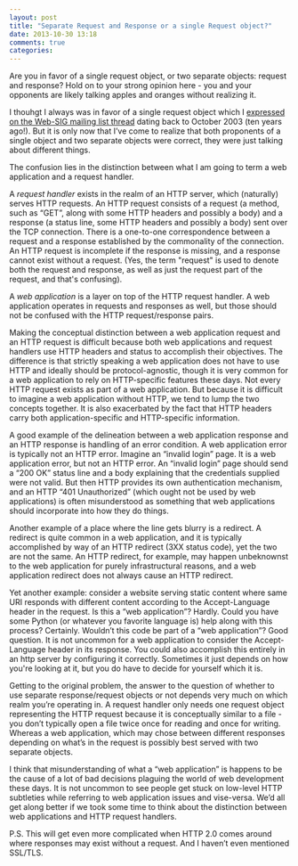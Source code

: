 ```yaml
---
layout: post
title: "Separate Request and Response or a single Request object?"
date: 2013-10-30 13:18
comments: true
categories:
---
```


Are you in favor of a single request object, or two separate objects:
request and response?  Hold on to your strong opinion here - you and
your opponents are likely talking apples and oranges without realizing
it.

I thouhgt I always was in favor of a single request object which I
[expressed on the Web-SIG mailing list thread](https://mail.python.org/pipermail/web-sig/2003-October/000162.html)
dating back to October 2003 (ten years ago!). But it is only now that
I’ve come to realize that both proponents of a single object and two
separate objects were correct, they were just talking about different
things.

The confusion lies in the distinction between what I am going to term
a web application and a request handler.

A *request handler* exists in the realm of an HTTP server, which
(naturally) serves HTTP requests. An HTTP request consists of a
request (a method, such as “GET”, along with some HTTP headers and
possibly a body) and a response (a status line, some HTTP headers and
possibly a body) sent over the TCP connection. There is a one-to-one
correspondence between a request and a response established by the
commonality of the connection. An HTTP request is incomplete if the
response is missing, and a response cannot exist without a
request. (Yes, the term "request" is used to denote both the request
and response, as well as just the request part of the request, and
that's confusing).

A *web application* is a layer on top of the HTTP request handler. A web
application operates in requests and responses as well, but those
should not be confused with the HTTP request/response pairs.

Making the conceptual distinction between a web application request
and an HTTP request is difficult because both web applications and
request handlers use HTTP headers and status to accomplish their
objectives. The difference is that strictly speaking a web application
does not have to use HTTP and ideally should be protocol-agnostic,
though it is very common for a web application to rely on
HTTP-specific features these days. Not every HTTP request exists as
part of a web application. But because it is difficult to imagine a
web application without HTTP, we tend to lump the two concepts
together. It is also exacerbated by the fact that HTTP headers carry
both application-specific and HTTP-specific information.

A good example of the delineation between a web application response
and an HTTP response is handling of an error condition. A web
application error is typically not an HTTP error.  Imagine an “invalid
login” page. It is a web application error, but not an HTTP error. An
“invalid login” page should send a “200 OK” status line and a body
explaining that the credentials supplied were not valid. But then HTTP
provides its own authentication mechanism, and an HTTP “401
Unauthorized” (which ought not be used by web applications) is often
misunderstood as something that web applications should incorporate
into how they do things.

Another example of a place where the line gets blurry is a redirect. A
redirect is quite common in a web application, and it is typically
accomplished by way of an HTTP redirect (3XX status code), yet the two
are not the same. An HTTP redirect, for example, may happen
unbeknownst to the web application for purely infrastructural reasons,
and a web application redirect does not always cause an HTTP redirect.

Yet another example: consider a website serving static content where
same URI responds with different content according to the
Accept-Language header in the request. Is this a “web application”?
Hardly. Could you have some Python (or whatever you favorite language
is) help along with this process? Certainly. Wouldn’t this code be
part of a “web application”?  Good question. It is not uncommon for a
web application to consider the Accept-Language header in its
response. You could also accomplish this entirely in an http server by
configuring it correctly. Sometimes it just depends on how you're
looking at it, but you do have to decide for yourself which it is.

Getting to the original problem, the answer to the question of whether
to use separate response/request objects or not depends very much on
which realm you’re operating in. A request handler only needs one
request object representing the HTTP request because it is
conceptually similar to a file - you don’t typically open a file twice
once for reading and once for writing. Whereas a web application,
which may chose between different responses depending on what’s in the
request is possibly best served with two separate objects.

I think that misunderstanding of what a “web application” is happens
to be the cause of a lot of bad decisions plaguing the world of web
development these days. It is not uncommon to see people get stuck on
low-level HTTP subtleties while referring to web application issues and
vise-versa. We’d all get along better if we took some time to think
about the distinction between web applications and HTTP request
handlers.

P.S. This will get even more complicated when HTTP 2.0 comes around
where responses may exist without a request. And I haven’t even
mentioned SSL/TLS.
